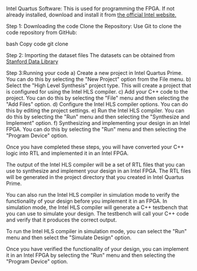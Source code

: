 Intel Quartus Software: This is used for programming the FPGA. If not already installed, download and install it from [the official Intel website.](https://www.intel.com/content/www/us/en/products/details/fpga/development-tools/quartus-prime/resource.html)

Step 1: Downloading the code
Clone the Repository: Use Git to clone the code repository from GitHub:

bash
Copy code
git clone <github-repository-url>

Step 2: Importing the dataset files
The datasets can be obtained from [Stanford Data Library](https://snap.stanford.edu/snap/download.html)

Step 3:Running your code
a) Create a new project in Intel Quartus Prime. You can do this by selecting the "New Project" option from the File menu.
b) Select the "High Level Synthesis" project type. This will create a project that is configured for using the Intel HLS compiler.
c) Add your C++ code to the project. You can do this by selecting the "File" menu and then selecting the "Add Files" option.
d) Configure the Intel HLS compiler options. You can do this by editing the project settings.
e) Run the Intel HLS compiler. You can do this by selecting the "Run" menu and then selecting the "Synthesize and Implement" option.
f) Synthesizing and implementing your design in an Intel FPGA. You can do this by selecting the "Run" menu and then selecting the "Program Device" option.

Once you have completed these steps, you will have converted your C++ logic into RTL and implemented it in an Intel FPGA.

The output of the Intel HLS compiler will be a set of RTL files that you can use to synthesize and implement your design in an Intel FPGA. The RTL files will be generated in the project directory that you created in Intel Quartus Prime.

You can also run the Intel HLS compiler in simulation mode to verify the functionality of your design before you implement it in an FPGA. In simulation mode, the Intel HLS compiler will generate a C++ testbench that you can use to simulate your design. The testbench will call your C++ code and verify that it produces the correct output.

To run the Intel HLS compiler in simulation mode, you can select the "Run" menu and then select the "Simulate Design" option.

Once you have verified the functionality of your design, you can implement it in an Intel FPGA by selecting the "Run" menu and then selecting the "Program Device" option.
